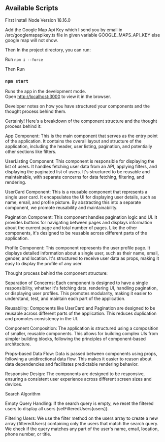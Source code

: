 
## Available Scripts

First Install Node Version 18.16.0

Add the Google Map Api Key which I send you by email in /src/googlemapapikey.ts file  in given variable GOOGLE_MAPS_API_KEY else google map will not show.

Then In the project directory, you can run:

Run  `npm i --force`

Then Run

### `npm start`

Runs the app in the development mode.\
Open [http://localhost:3000](http://localhost:3000) to view it in the browser.


Developer notes on how you have structured your components and the thought
process behind them.

Certainly! Here's a breakdown of the component structure and the thought process behind it:

App Component: This is the main component that serves as the entry point of the application. It contains the overall layout and structure of the application, including the header, user listing, pagination, and potentially other sections like filters.

UserListing Component: This component is responsible for displaying the list of users. It handles fetching user data from an API, applying filters, and displaying the paginated list of users. It's structured to be reusable and maintainable, with separate concerns for data fetching, filtering, and rendering.

UserCard Component: This is a reusable component that represents a single user card. It encapsulates the UI for displaying user details, such as name, email, and profile picture. By abstracting this into a separate component, we promote reusability and maintainability.

Pagination Component: This component handles pagination logic and UI. It provides buttons for navigating between pages and displays information about the current page and total number of pages. Like the other components, it's designed to be reusable across different parts of the application.

Profile Component: This component represents the user profile page. It displays detailed information about a single user, such as their name, email, gender, and location. It's structured to receive user data as props, making it easy to display the profile of any user.

Thought process behind the component structure:

Separation of Concerns: Each component is designed to have a single responsibility, whether it's fetching data, rendering UI, handling pagination, or displaying user profiles. This promotes modularity, making it easier to understand, test, and maintain each part of the application.

Reusability: Components like UserCard and Pagination are designed to be reusable across different parts of the application. This reduces duplication and promotes consistency in the UI.

Component Composition: The application is structured using a composition of smaller, reusable components. This allows for building complex UIs from simpler building blocks, following the principles of component-based architecture.

Props-based Data Flow: Data is passed between components using props, following a unidirectional data flow. This makes it easier to reason about data dependencies and facilitates predictable rendering behavior.

Responsive Design: The components are designed to be responsive, ensuring a consistent user experience across different screen sizes and devices.

Search Algorithm

Empty Query Handling:
If the search query is empty, we reset the filtered users to display all users (setFilteredUsers(users)).

Filtering Users: 
We use the filter method on the users array to create a new array (filteredUsers) containing only the users that match the search query. We check if the query matches any part of the user's name, email, location, phone number, or title.

